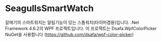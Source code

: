 # SeagullsSmartWatch

갈매기의 스마트워치는 알림기능이 있는 스톱워치(타이머겸용)입니다.
.Net Framework 4.6.2의 WPF 프로젝트입니다.
이 프로젝트는 Dsafa.WpfColorPicker NuGet을 사용합니다 (https://github.com/dsafa/wpf-color-picker)
